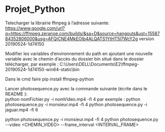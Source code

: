 # Projet_Python


Telecharger la librairie ffmpeg à l’adresse suivante: https://www.google.com/url?q=https://ffmpeg.zeranoe.com/builds/&sa=D&source=hangouts&ust=1558784352806000&usg=AFQjCNE4MkEOIb4ALQATS1YtHT5l7WcY2g  version 20190524-1d74150

Modifier les variables d’environnement du path en ajoutant une nouvelle variable avec le chemin d’accès du dossier bin situé dans le dossier télécharger, par exemple :  C:\Users\DELL\Documents\E2\ffmpeg-20190524-1d74150-win64-static\bin

Dans le cmd faire pip install ffmpeg-python

Lancer photosequence.py avec la commande suivante (écrite dans le README ):  
      python nomFichier.py -i nomVideo.mp4 -fi 4
par exemple : python photosequence.py -i monsieur.mp4 -fi 4
              python photosequence.py -i jaguar.mp4 -fi 6


python photosequence.py -i monsieur.mp4 -fi 4
python photosequence.py --video <CHEMIN_VIDEO> --frame_interval <INTERVAL_FRAME>